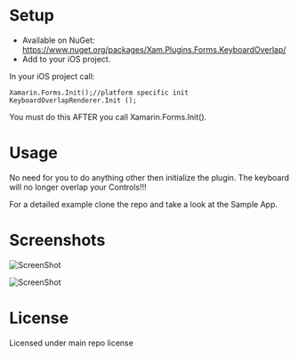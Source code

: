 # Setup
* Available on NuGet: https://www.nuget.org/packages/Xam.Plugins.Forms.KeyboardOverlap/
* Add to your iOS project.

In your iOS project call:

```
Xamarin.Forms.Init();//platform specific init
KeyboardOverlapRenderer.Init ();
```

You must do this AFTER you call Xamarin.Forms.Init(). 

# Usage

No need for you to do anything other then initialize the plugin. The keyboard will no longer overlap your Controls!!!

For a detailed example clone the repo and take a look at the Sample App.

# Screenshots

![ScreenShot](https://raw.githubusercontent.com/paulpatarinski/Xamarin.Forms.Plugins/master/SampleApp/Images/Screenshots/KeyboardOverlap1.png)

![ScreenShot](https://raw.githubusercontent.com/paulpatarinski/Xamarin.Forms.Plugins/master/SampleApp/Images/Screenshots/KeyboardOverlap2.png)

# License
Licensed under main repo license
